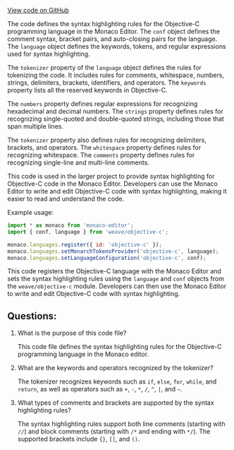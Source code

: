 [View code on GitHub](https://github.com/wandb/weave/weave/frontend/assets/objective-c.cfaff369.js.map)

The code defines the syntax highlighting rules for the Objective-C programming language in the Monaco Editor. The `conf` object defines the comment syntax, bracket pairs, and auto-closing pairs for the language. The `language` object defines the keywords, tokens, and regular expressions used for syntax highlighting. 

The `tokenizer` property of the `language` object defines the rules for tokenizing the code. It includes rules for comments, whitespace, numbers, strings, delimiters, brackets, identifiers, and operators. The `keywords` property lists all the reserved keywords in Objective-C. 

The `numbers` property defines regular expressions for recognizing hexadecimal and decimal numbers. The `strings` property defines rules for recognizing single-quoted and double-quoted strings, including those that span multiple lines. 

The `tokenizer` property also defines rules for recognizing delimiters, brackets, and operators. The `whitespace` property defines rules for recognizing whitespace. The `comments` property defines rules for recognizing single-line and multi-line comments. 

This code is used in the larger project to provide syntax highlighting for Objective-C code in the Monaco Editor. Developers can use the Monaco Editor to write and edit Objective-C code with syntax highlighting, making it easier to read and understand the code. 

Example usage:

```javascript
import * as monaco from 'monaco-editor';
import { conf, language } from 'weave/objective-c';

monaco.languages.register({ id: 'objective-c' });
monaco.languages.setMonarchTokensProvider('objective-c', language);
monaco.languages.setLanguageConfiguration('objective-c', conf);
```

This code registers the Objective-C language with the Monaco Editor and sets the syntax highlighting rules using the `language` and `conf` objects from the `weave/objective-c` module. Developers can then use the Monaco Editor to write and edit Objective-C code with syntax highlighting.
## Questions: 
 1. What is the purpose of this code file?
    
    This code file defines the syntax highlighting rules for the Objective-C programming language in the Monaco editor.

2. What are the keywords and operators recognized by the tokenizer?
    
    The tokenizer recognizes keywords such as `if`, `else`, `for`, `while`, and `return`, as well as operators such as `+`, `-`, `*`, `/`, `^`, `|`, and `~`.

3. What types of comments and brackets are supported by the syntax highlighting rules?
    
    The syntax highlighting rules support both line comments (starting with `//`) and block comments (starting with `/*` and ending with `*/`). The supported brackets include `{}`, `[]`, and `()`.